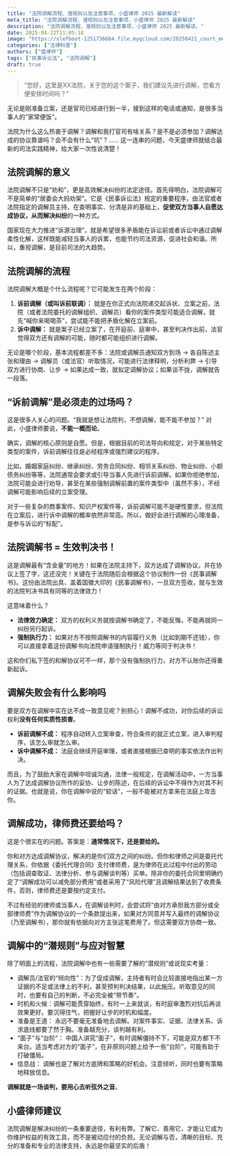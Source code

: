 ```yaml
---
title: "法院调解流程、潜规则以及注意事项，小盛律师 2025 最新解读"
meta_title: "法院调解流程、潜规则以及注意事项，小盛律师 2025 最新解读"
description: "法院调解流程、潜规则以及注意事项，小盛律师 2025 最新解读。"
date: 2025-04-22T11:05:18
image: "https://slefboot-1251736664.file.myqcloud.com/20250421_court_mediation_cover.webp"
categories: ["法律科普"]
authors: ["盛律师"]
tags: ["民事诉讼法", "法院调解"]
draft: true
---
```


> “您好，这里是XX法院，关于您的这个案子，我们建议先进行调解，您看方便安排时间吗？” 

无论是刚准备立案，还是官司已经进行到一半，接到这样的电话或通知，是很多当事人的“家常便饭”。

法院为什么这么热衷于调解？调解和我打官司有啥关系？是不是必须参加？调解达成的协议靠谱吗？会不会有什么“坑”？…… 这一连串的问题，今天盛律师就结合最新的司法实践精神，给大家一次性说清楚！

## 法院调解的意义

法院调解不只是“劝和”，更是高效解决纠纷的法定途径。首先得明白，法院调解可不是简单的“居委会大妈劝架”。它是《民事诉讼法》规定的重要程序，由法官或者法院指定的调解员主持，在查明事实、分清是非的基础上，**促使双方当事人自愿达成协议，从而解决纠纷**的一种方式。

国家现在大力推进“诉源治理”，就是希望很多矛盾能在诉讼前或者诉讼中通过调解柔性化解，这样既能减轻当事人的诉累，也能节约司法资源，促进社会和谐。所以，重视调解，是目前司法的大趋势。

## 法院调解的流程

法院调解大概是个什么流程呢？它可能发生在两个阶段：

1.  **诉前调解（或叫诉前联调）：** 就是在你正式向法院递交起诉状、立案之前，法院（或者法院委托的调解组织、调解员）看你的案件类型可能适合调解，就先“喊你来喝喝茶”，尝试能不能把矛盾化解在立案前。
2.  **诉中调解：** 就是案子已经立案了，在开庭前、庭审中，甚至判决作出前，法官觉得双方还有调解的可能，随时都可能组织进行调解。

无论是哪个阶段，基本流程都差不多：法院或调解员通知双方到场 -> 各自陈述主张和理由 -> 调解员（或法官）听取情况，可能进行法律释明，分析利弊 -> 引导双方进行协商、让步 -> 如果达成一致，就拟定调解协议；如果谈不拢，调解就告一段落。

## “诉前调解”是必须走的过场吗？

这是很多人关心的问题。“我就是想让法院判，不想调解，能不能不参加？” 对此，小盛律师要说，**不能一概而论**。

确实，调解的核心原则是自愿。但是，根据目前的司法导向和规定，对于某些特定类型的案件，诉前调解往往是必经程序或强烈建议的程序。

比如，婚姻家庭纠纷、继承纠纷、劳务合同纠纷、相邻关系纠纷、物业纠纷、小额债务纠纷等等，法院通常会要求或引导当事人先进行诉前调解。如果你拒绝参加，法院可能会进行劝导，甚至在某些强制调解前置的案件类型中（虽然不多），不经调解可能影响后续的立案受理。

对于一些复杂的商事案件、知识产权案件等，诉前调解可能不是硬性要求，但法院在立案后，进行诉中调解的概率依然非常高。所以，做好会进行调解的心理准备，是参与诉讼的“标配”。

## 法院调解书 = 生效判决书！

这是调解最有“含金量”的地方！如果在法院主持下，双方达成了调解协议，并在协议上签了字，这还没完！关键在于法院随后会根据这个协议制作一份《民事调解书》。这份由法院出具、盖着国徽大印的《民事调解书》，一旦双方签收，就与生效的法院判决书具有同等的法律效力！

这意味着什么？

* **法律效力确定：** 双方的权利义务就按调解书确定了，不能反悔，不能再就同一纠纷另行起诉。
* **强制执行力：** 如果对方不按照调解书的内容履行义务（比如到期不还钱），你可以直接拿着这份调解书向法院申请强制执行！威力等同于判决书！

这和你们私下签的和解协议可不一样，那个没有强制执行力，对方不认账你还得重新起诉。

## 调解失败会有什么影响吗

要是双方在调解中实在达不成一致意见呢？别担心！调解不成功，对你后续的诉讼权利**没有任何实质性损害**。

* **诉前调解不成：** 程序自动转入立案审查，符合条件的就正式立案，进入审判程序，该怎么审就怎么审。
* **诉中调解不成：** 法庭会继续开庭审理，或者直接根据已查明的事实依法作出判决。

而且，为了鼓励大家在调解中坦诚沟通，法律一般规定，在调解活动中，一方当事人为了达成调解协议所作的妥协、让步的陈述，在后续的诉讼中不得作为对其不利的证据。也就是说，你在调解中说的“软话”，一般不能被对方拿来在法庭上攻击你。

## 调解成功，律师费还要给吗？

这是个很实在的问题。答案是：**通常情况下，还是要给的。**

你和对方达成调解协议，解决的是你们双方之间的纠纷。但你和律师之间是委托代理关系，你依据《委托代理合同》支付律师费，是为律师在此过程中付出的劳动（包括调查取证、法律分析、参与调解谈判等）买单。除非你的委托合同里明确约定了“调解成功可以减免部分费用”或者采用了“风险代理”且调解结果达到了收费条件，否则，律师费还是要按约定支付。

不过有经验的律师或当事人，在调解谈判时，会尝试将“由对方承担我方部分或全部律师费”作为调解协议的一个条款提出来，如果对方同意并写入最终的调解协议（乃至调解书），那你就有依据向对方主张这笔费用了。但这需要双方协商一致。

## 调解中的“潜规则”与应对智慧

除了明面上的流程，法院调解中也有一些需要了解的“潜规则”或说现实考量：

* 调解员/法官的“倾向性”：为了促成调解，主持者有时会比较直接地指出某一方证据的不足或法律上的不利，甚至预判判决结果，以此施压。听取意见的同时，也要有自己的判断，不必完全被“带节奏”。
* 时机和火候：调解可能贯穿始终，有时一上来就谈，有时庭审激烈对抗后再谈效果更好。要沉得住气，把握好让步的时机和幅度。
* 准备是王道： 永远不要毫无准备地去调解。对案件事实、证据、法律关系、诉求底线都要了然于胸。准备越充分，谈判越有利。
* “面子”与“台阶”： 中国人讲究“面子”，有时调解僵持不下，可能是双方都下不来台。适当考虑对方的“面子”，在非原则问题上给予一些“台阶”，可能有助于打破僵局。
* 信息战： 调解也是了解对方底牌和策略的好机会。注意倾听，同时也要有策略地释放信息。

**调解就是一场谈判，要用心去听弦外之音**。

## 小盛律师建议

法院调解是解决纠纷的一条重要途径，有利有弊。了解它、善用它，才能让它成为你维护权益的有效工具，而不是被动应付的负担。无论调解与否，清晰的目标、充分的准备和专业的法律支持，永远是你最坚实的后盾！